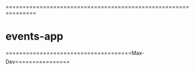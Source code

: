 ===============================================================
# events-app
====================================⭐Max-Dev⭐===============
